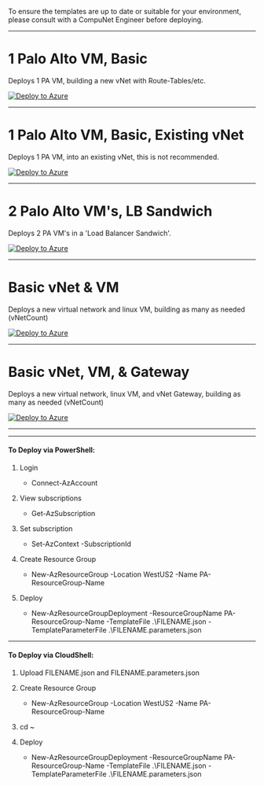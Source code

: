 To ensure the templates are up to date or suitable for your environment, please consult with a CompuNet Engineer before deploying.

* * *

# 1 Palo Alto VM, Basic
Deploys 1 PA VM, building a new vNet with Route-Tables/etc.

[![Deploy to Azure](https://aka.ms/deploytoazurebutton)](https://portal.azure.com/#create/Microsoft.Template/uri/https%3A%2F%2Fcnetpalotraining.blob.core.windows.net%2Farm-public%2Fcnet-pa1.json)
* * *

# 1 Palo Alto VM, Basic, Existing vNet
Deploys 1 PA VM, into an existing vNet, this is not recommended.

[![Deploy to Azure](https://aka.ms/deploytoazurebutton)](https://portal.azure.com/#create/Microsoft.Template/uri/https%3A%2F%2Fcnetpalotraining.blob.core.windows.net%2Farm-public%2Fcnet-pa1-existing.json)
* * *

# 2 Palo Alto VM's, LB Sandwich
Deploys 2 PA VM's in a 'Load Balancer Sandwich'.

[![Deploy to Azure](https://aka.ms/deploytoazurebutton)](https://portal.azure.com/#create/Microsoft.Template/uri/https%3A%2F%2Fcnetpalotraining.blob.core.windows.net%2Farm-public%2Fgpa-deploy.json)
* * *

# Basic vNet & VM
Deploys a new virtual network and linux VM, building as many as needed (vNetCount)

[![Deploy to Azure](https://aka.ms/deploytoazurebutton)](https://portal.azure.com/#create/Microsoft.Template/uri/https%3A%2F%2Fcnetpalotraining.blob.core.windows.net%2Farm-public%2Fvmvnet.json)
* * *

# Basic vNet, VM, & Gateway
Deploys a new virtual network, linux VM, and vNet Gateway, building as many as needed (vNetCount)

[![Deploy to Azure](https://aka.ms/deploytoazurebutton)](https://portal.azure.com/#create/Microsoft.Template/uri/https%3A%2F%2Fcnetpalotraining.blob.core.windows.net%2Farm-public%2Fvmvnet-gw.json)
* * *

* * *

#### To Deploy via PowerShell:

1. Login
    + Connect-AzAccount

1. View subscriptions
    + Get-AzSubscription

1. Set subscription
    + Set-AzContext -SubscriptionId <ID>

1. Create Resource Group
    + New-AzResourceGroup -Location WestUS2 -Name PA-ResourceGroup-Name

1. Deploy
    + New-AzResourceGroupDeployment -ResourceGroupName PA-ResourceGroup-Name -TemplateFile .\FILENAME.json -TemplateParameterFile .\FILENAME.parameters.json

* * *

#### To Deploy via CloudShell:
1. Upload FILENAME.json and FILENAME.parameters.json

1. Create Resource Group
    + New-AzResourceGroup -Location WestUS2 -Name PA-ResourceGroup-Name
1. cd ~
1. Deploy
    + New-AzResourceGroupDeployment -ResourceGroupName PA-ResourceGroup-Name -TemplateFile .\FILENAME.json -TemplateParameterFile .\FILENAME.parameters.json
